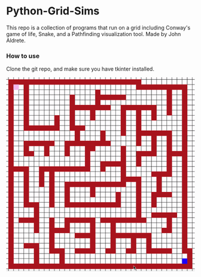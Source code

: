 # Python-Grid-Sims
This repo is a collection of programs that run on a grid including Conway's game of life, Snake, and a Pathfinding visualization tool. 
Made by John Aldrete.


### How to use
Clone the git repo, and make sure you have tkinter installed. 

![BFS](./visualizations/BFS.gif)
